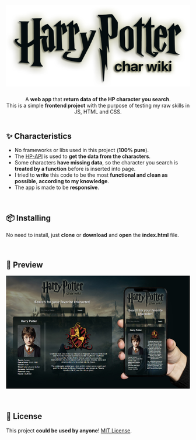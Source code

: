 <h1 align="center"><img src="https://raw.githubusercontent.com/daavsantos/hp-char-wiki/main/img/logo.png"></h1>

<p align="center">A <b>web app</b> that <b>return data of the HP character you search</b>. </br>
This is a simple <b>frontend project</b> with the purpose of testing my raw skills in JS, HTML and CSS.</b></br>


</br>

<h2>✨ Characteristics</h2>
<ul>
  <li>No frameworks or libs used in this project (<b>100% pure</b>).</li>
  <li>The <a href="https://github.com/KostaSav/hp-api">HP-API</a> is used to <b>get the data from the characters</b>.</li>
  <li>Some characters <b>have missing data</b>, so the character you search is <b>treated by a function</b> before is inserted into page.</li>
  <li>I tried to <b>write</b> this code to be the most <b>functional and clean as possible</b>, <b>according to my knowledge</b>.</li>
  <li>The app is made to be <b>responsive</b>.</li>
</ul>

</br>

<h2>📦 Installing</h2>
<p>No need to install, just <b>clone</b> or <b>download</b> and <b>open</b> the <b>index.html</b> file.</p>

</br>

<h2>👀 Preview</h2>
<p align="center"><img src="https://raw.githubusercontent.com/daavsantos/hp-char-wiki/main/img/previews/readme-preview.jpg"></p>


</br>

<h2>📄 License</h2>
<p>This project <b>could be used by anyone</b>! <a href="https://github.com/daavsantos/hp-char-wiki/blob/main/LICENSE">MIT License</a>.</p>
